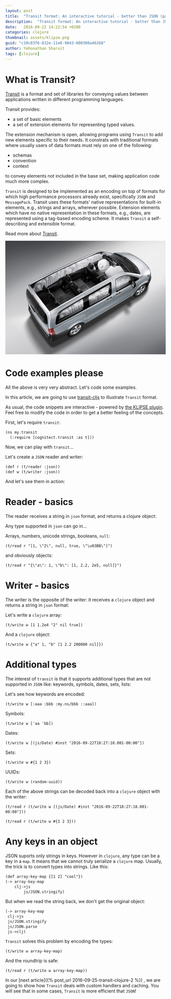 ```yaml
---
layout: post
title:  "Transit format: An interactive tutorial - better than JSON (part 1)"
description:  "Transit format: An interactive tutorial - better than JSON (part 1)"
date:   2016-09-22 14:22:54 +0200
categories: clojure
thumbnail: assets/klipse.png
guid: "c10c83f6-832e-11e6-9843-600308a46268"
author: Yehonathan Sharvit
tags: [clojure]
---
```


# What is Transit?
[Transit](https://github.com/cognitect/transit-format) is a format and set of libraries for conveying values between applications written in different programming languages.


Transit provides:

- a set of basic elements
- a set of extension elements for representing typed values.

The extension mechanism is open, allowing programs using `Transit` to add new elements specific to their needs. It constrats with traditional formats where usually users of data formats must rely on one of the following:

- schemas
- convention
- context

to convey elements not included in the base set, making application code much more complex.

`Transit` is designed to be implemented as an encoding on top of formats for which high performance processors already exist, specifically `JSON` and `MessagePack`. Transit uses these formats' native representations for built-in elements, e.g., strings and arrays, wherever possible. Extension elements which have no native representation in these formats, e.g., dates, are represented using a tag-based encoding scheme. It makes `Transit` a self-describing and extensible format.


Read more about [Transit](https://github.com/cognitect/transit-format).

![Sandbox](/assets/transit.jpg)

# Code examples please

All the above is very very abstract. Let's code some examples.

In this article, we are going to use [transit-cljs](https://github.com/cognitect/transit-cljs/) to illustrate `Transit` format.


As usual, the code snippets are interactive - powered by [the KLIPSE plugin](https://github.com/viebel/klipse). Feel free to modify the code in order to get a better feeling of the concepts.

First, let's require `transit`:

~~~klipse
(ns my.transit
  (:require [cognitect.transit :as t]))
~~~

Now, we can play with `transit`...

Let's create a `JSON` reader and writer:

~~~klipse
(def r (t/reader :json))
(def w (t/writer :json))
~~~


And let's see them in action:

# Reader - basics

The reader receives a string in `json` format, and returns a clojure object:


Any type supported in `json` can go in...

Arrays, numbers, unicode strings, booleans, `null`:

~~~klipse
(t/read r "[1, \"2\", null, true, \"\u03BB\"]")
~~~

and obviously objects:


~~~klipse
(t/read r "{\"a\": 1, \"b\": [1, 2.2, 2e5, null]}")
~~~


# Writer - basics

The writer is the opposite of the writer: it receives a `clojure` object and returns a string in `json` format:

Let's write a `clojure` array:

~~~klipse
(t/write w [1 1.2e4 "2" nil true])
~~~

And a `clojure` object:

~~~klipse
(t/write w {"a" 1, "b" [1 2.2 200000 nil]})
~~~


# Additional types

The interest of `transit` is that it supports additional types that are not supported in `JSON` like: keywords, symbols, dates, sets, lists:

Let's see how keywords are encoded:

~~~klipse
(t/write w [:aaa :bbb :my.ns/bbb ::aaa])
~~~

Symbols:

~~~klipse
(t/write w ['aa 'bb])
~~~

Dates:

~~~klipse
(t/write w [(js/Date) #inst "2016-09-22T18:27:18.001-00:00"])
~~~

Sets:

~~~klipse
(t/write w #{1 2 3})
~~~

UUIDs: 

~~~klipse
(t/write w (random-uuid))
~~~


Each of the above strings can be decoded back into a `clojure` object with the writer:

~~~klipse
(t/read r (t/write w [(js/Date) #inst "2016-09-22T18:27:18.001-00:00"]))
~~~

~~~klipse
(t/read r (t/write w #{1 2 3}))
~~~

# Any keys in an object

JSON suports only strings in keys. However in `clojure`, any type can be a key in a `map`. It means that we cannot truly serialize a `clojure` map. Usually, the trick is to convert types into strings. Like this:

~~~klipse
(def array-key-map {[1 2] "cool"})
(-> array-key-map
    clj->js
        js/JSON.stringify)
~~~

But when we read the string back, we don't get the original object:

~~~klipse
(-> array-key-map
 clj->js
 js/JSON.stringify
 js/JSON.parse
 js->clj)
~~~

`Transit` solves this problem by encoding the types:

~~~klipse
(t/write w array-key-map)
~~~

And the roundtrip is safe:

~~~klipse
(t/read r (t/write w array-key-map))
~~~



In our [next article]({% post_url 2016-09-25-transit-clojure-2 %}) , we are going to show how `Transit` deals with custom handlers and caching. You will see that in some cases, `Transit` is more efficient that `JSON`!

